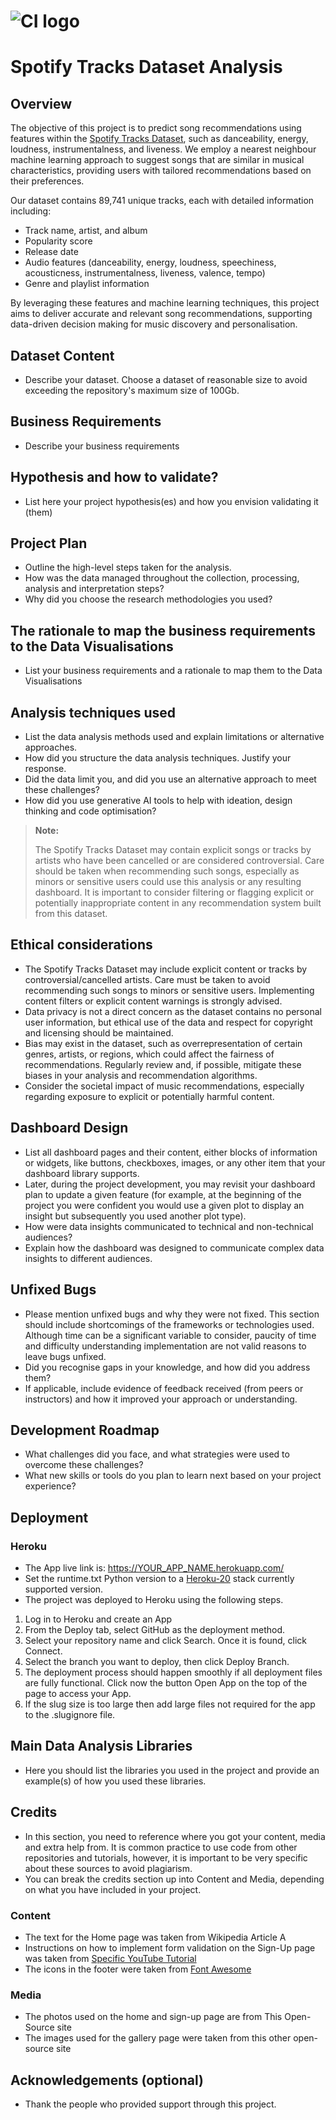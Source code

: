 
# ![CI logo](https://codeinstitute.s3.amazonaws.com/fullstack/ci_logo_small.png)
# Spotify Tracks Dataset Analysis
## Overview

The objective of this project is to predict song recommendations using features within the [Spotify Tracks Dataset](https://www.kaggle.com/datasets/maharshipandya/-spotify-tracks-datase), such as danceability, energy, loudness, instrumentalness, and liveness. We employ a nearest neighbour machine learning approach to suggest songs that are similar in musical characteristics, providing users with tailored recommendations based on their preferences.

Our dataset contains 89,741 unique tracks, each with detailed information including:
- Track name, artist, and album
- Popularity score
- Release date
- Audio features (danceability, energy, loudness, speechiness, acousticness, instrumentalness, liveness, valence, tempo)
- Genre and playlist information

By leveraging these features and machine learning techniques, this project aims to deliver accurate and relevant song recommendations, supporting data-driven decision making for music discovery and personalisation.


## Dataset Content
* Describe your dataset. Choose a dataset of reasonable size to avoid exceeding the repository's maximum size of 100Gb.


## Business Requirements
* Describe your business requirements


## Hypothesis and how to validate?
* List here your project hypothesis(es) and how you envision validating it (them) 

## Project Plan
* Outline the high-level steps taken for the analysis.
* How was the data managed throughout the collection, processing, analysis and interpretation steps?
* Why did you choose the research methodologies you used?

## The rationale to map the business requirements to the Data Visualisations
* List your business requirements and a rationale to map them to the Data Visualisations

## Analysis techniques used
* List the data analysis methods used and explain limitations or alternative approaches.
* How did you structure the data analysis techniques. Justify your response.
* Did the data limit you, and did you use an alternative approach to meet these challenges?
* How did you use generative AI tools to help with ideation, design thinking and code optimisation?


> **Note:**
> 
> The Spotify Tracks Dataset may contain explicit songs or tracks by artists who have been cancelled or are considered controversial. Care should be taken when recommending such songs, especially as minors or sensitive users could use this analysis or any resulting dashboard. It is important to consider filtering or flagging explicit or potentially inappropriate content in any recommendation system built from this dataset.

## Ethical considerations

- The Spotify Tracks Dataset may include explicit content or tracks by controversial/cancelled artists. Care must be taken to avoid recommending such songs to minors or sensitive users. Implementing content filters or explicit content warnings is strongly advised.
- Data privacy is not a direct concern as the dataset contains no personal user information, but ethical use of the data and respect for copyright and licensing should be maintained.
- Bias may exist in the dataset, such as overrepresentation of certain genres, artists, or regions, which could affect the fairness of recommendations. Regularly review and, if possible, mitigate these biases in your analysis and recommendation algorithms.
- Consider the societal impact of music recommendations, especially regarding exposure to explicit or potentially harmful content.

## Dashboard Design
* List all dashboard pages and their content, either blocks of information or widgets, like buttons, checkboxes, images, or any other item that your dashboard library supports.
* Later, during the project development, you may revisit your dashboard plan to update a given feature (for example, at the beginning of the project you were confident you would use a given plot to display an insight but subsequently you used another plot type).
* How were data insights communicated to technical and non-technical audiences?
* Explain how the dashboard was designed to communicate complex data insights to different audiences. 

## Unfixed Bugs
* Please mention unfixed bugs and why they were not fixed. This section should include shortcomings of the frameworks or technologies used. Although time can be a significant variable to consider, paucity of time and difficulty understanding implementation are not valid reasons to leave bugs unfixed.
* Did you recognise gaps in your knowledge, and how did you address them?
* If applicable, include evidence of feedback received (from peers or instructors) and how it improved your approach or understanding.

## Development Roadmap
* What challenges did you face, and what strategies were used to overcome these challenges?
* What new skills or tools do you plan to learn next based on your project experience? 

## Deployment
### Heroku

* The App live link is: https://YOUR_APP_NAME.herokuapp.com/ 
* Set the runtime.txt Python version to a [Heroku-20](https://devcenter.heroku.com/articles/python-support#supported-runtimes) stack currently supported version.
* The project was deployed to Heroku using the following steps.

1. Log in to Heroku and create an App
2. From the Deploy tab, select GitHub as the deployment method.
3. Select your repository name and click Search. Once it is found, click Connect.
4. Select the branch you want to deploy, then click Deploy Branch.
5. The deployment process should happen smoothly if all deployment files are fully functional. Click now the button Open App on the top of the page to access your App.
6. If the slug size is too large then add large files not required for the app to the .slugignore file.


## Main Data Analysis Libraries
* Here you should list the libraries you used in the project and provide an example(s) of how you used these libraries.


## Credits 

* In this section, you need to reference where you got your content, media and extra help from. It is common practice to use code from other repositories and tutorials, however, it is important to be very specific about these sources to avoid plagiarism. 
* You can break the credits section up into Content and Media, depending on what you have included in your project. 

### Content 

- The text for the Home page was taken from Wikipedia Article A
- Instructions on how to implement form validation on the Sign-Up page was taken from [Specific YouTube Tutorial](https://www.youtube.com/)
- The icons in the footer were taken from [Font Awesome](https://fontawesome.com/)

### Media

- The photos used on the home and sign-up page are from This Open-Source site
- The images used for the gallery page were taken from this other open-source site



## Acknowledgements (optional)
* Thank the people who provided support through this project.
